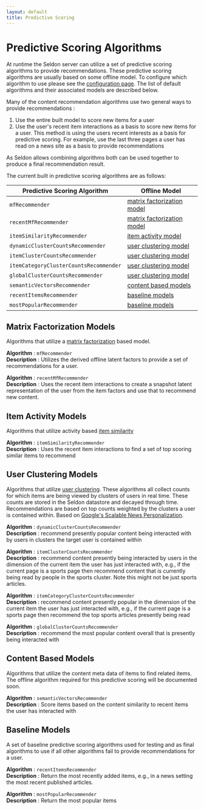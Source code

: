 ```yaml
---
layout: default
title: Predictive Scoring 
---
```


# Predictive Scoring Algorithms

At runtime the Seldon server can utilize a set of predictive scoring algorithms to provide recommendations. These predictive scoring algorithms are usually based on some offline model. To configure which algorithm to use please see the [configuration page](configuration.html). The list of default algorithms and their associated models are described below.

Many of the content recommendation algorithms use two general ways to provide recommendations :

 1. Use the entire built model to score new items for a user
 1. Use the user's recent item interactions as a basis to score new items for a user. This method is using the users recent interests as a basis for predictive scoring. For example, use the last three pages a user has read on a news site as a basis to provide recommendations

As Seldon allows combining algorithms both can be used together to produce a final recommendation result.

The current built in predictive scoring algorithms are as follows:

**Predictive Scoring Algorithm** | **Offline Model**
--|--
`mfRecommender` | [matrix factorization model](predictive-scoring.html#matrix-factorization)
`recentMfRecommender` | [matrix factorization model](predictive-scoring.html#matrix-factorization)
`itemSimilarityRecommender` | [item activity model](predictive-scoring.html#similar-items)
`dynamicClusterCountsRecommender` | [user clustering model](predictive-scoring.html#user-clustering)
`itemClusterCountsRecommender` | [user clustering model](predictive-scoring.html#user-clustering)
`itemCategoryClusterCountsRecommender` | [user clustering model](predictive-scoring.html#user-clustering)
`globalClusterCountsRecommender` | [user clustering model](predictive-scoring.html#user-clustering)
`semanticVectorsRecommender` | [content based models](predictive-scoring.html#content-based)
`recentItemsRecommender` | [baseline models](predictive-scoring.html#baseline)
`mostPopularRecommender` | [baseline models](predictive-scoring.html#baseline)



## Matrix Factorization Models<a name="matrix-factorization"></a>

Algorithms that utilize a [matrix factorization](spark-models.html#matrix-factorization) based model.

 **Algorithm** : `mfRecommender`  
 **Description** : Utilizes the derived offline latent factors to provide a set of recommendations for a user.   

 **Algorithm** :  `recentMfRecommender`  
 **Description** :  Uses the recent item interactions to create a snapshot latent representation of the user from the item factors and use that to recommend new content.  


## Item Activity Models<a name="similar-items"></a>

Algorithms that utilize activity based [item similarity](spark-models.html#item-similarity)

 **Algorithm** : `itemSimilarityRecommender`   
 **Description** :  Uses the recent item interactions to find a set of top scoring similar items to recommend

## User Clustering Models<a name="user-clustering"></a>

Algorithms that utilize [user clustering](spark-models.html#user-clusters). These algorithms all collect counts for which items are being viewed by clusters of users in real time. These counts are stored in the Seldon datastore and decayed through time. Recommendations are based on top counts weighted by the clusters a user is contained within. Based on [Google's Scalable News Personalization](http://www2007.org/papers/paper570.pdf).

 **Algorithm** : `dynamicClusterCountsRecommender`  
 **Description** : recommend presently popular content being interacted with by users in clusters the target user is contained within  

 **Algorithm** : `itemClusterCountsRecommender`  
 **Description** : recommend content presently being interacted by users in the dimension of the current item the user has just interacted with, e.g., if the current page is a sports page then recommend content that is currently being read by people in the sports cluster. Note this might not be just sports articles.   

**Algorithm** : `itemCategoryClusterCountsRecommender`  
 **Description** : recommend content presently popular in the dimension of the current item the user has just interacted with, e.g., if the current page is a sports page then recommend the top sports articles presently being read  

**Algorithm** : `globalClusterCountsRecommender`  
 **Description** : recommend the most popular content overall that is presently being interacted with  


## Content Based Models<a name="content-based"></a>

Algorithms that utilize the content meta data of items to find related items. The offline algorithm required for this predictive scoring will be documented soon.

**Algorithm** : `semanticVectorsRecommender`  
**Description** : Score items based on the content similarity to recent items the user has interacted with  


## Baseline Models<a name="baseline"></a>

A set of baseline predictive scoring algorithms used for testing and as final algorithms to use if all other algorithms fail to provide recommendations for a user.

**Algorithm** : `recentItemsRecommender`  
**Description** : Return the most recently added items, e.g., in a news setting the most recent published articles.

**Algorithm** : `mostPopularRecommender`  
**Description** : Return the most popular items






